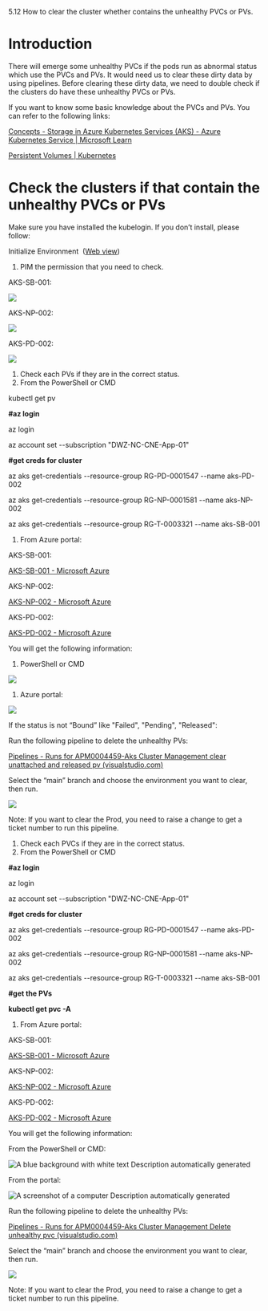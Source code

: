 5.12 How to clear the cluster whether contains the unhealthy PVCs or PVs.

# Introduction

There will emerge some unhealthy PVCs if the pods run as abnormal status which use the PVCs and PVs. It would need us to clear these dirty data by using pipelines. Before clearing these dirty data, we need to double check if the clusters do have these unhealthy PVCs or PVs.

If you want to know some basic knowledge about the PVCs and PVs. You can refer to the following links:

[Concepts - Storage in Azure Kubernetes Services (AKS) - Azure Kubernetes Service | Microsoft Learn](https://learn.microsoft.com/en-us/azure/aks/concepts-storage)

[Persistent Volumes | Kubernetes](https://kubernetes.io/docs/concepts/storage/persistent-volumes/)

# Check the clusters if that contain the unhealthy PVCs or PVs

Make sure you have installed the kubelogin. If you don’t install, please follow:

Initialize Environment  ([Web view](https://workspaces.bsnconnect.com/sites/PSCAppKX/TM-WinApps/_layouts/OneNote.aspx?id=%2Fsites%2FPSCAppKX%2FTM-WinApps%2FWPS%2FWinApps%20App%20Inventory&wd=target%28AKS%20%28project%20work%5C%29.one%7C37625D5A-B695-4056-BBA8-7D87D52A2054%2FInitialize%20Environment%7C63B78094-C202-4F42-8EF3-020F1F2E6F05%2F%29))

1. PIM the permission that you need to check.

AKS-SB-001:

![](data:image/png;base64...)

AKS-NP-002:

![](data:image/png;base64...)

AKS-PD-002:

![](data:image/png;base64...)

1. Check each PVs if they are in the correct status.
2. From the PowerShell or CMD

kubectl get pv

**#az login**

az login

az account set --subscription "DWZ-NC-CNE-App-01"

**#get creds for cluster**

az aks get-credentials --resource-group RG-PD-0001547 --name aks-PD-002

az aks get-credentials --resource-group RG-NP-0001581 --name aks-NP-002

az aks get-credentials --resource-group RG-T-0003321 --name aks-SB-001

1. From Azure portal:

AKS-SB-001:

[AKS-SB-001 - Microsoft Azure](https://portal.azure.com/?feature.msaljs=true#@bsnconnect.onmicrosoft.com/resource/subscriptions/6060ea50-d00d-4c40-8219-546ed259f9e5/resourceGroups/RG-T-0003321/providers/Microsoft.ContainerService/managedClusters/aks-sb-001/storage)

AKS-NP-002:

[AKS-NP-002 - Microsoft Azure](https://portal.azure.com/?feature.msaljs=true#@bsnconnect.onmicrosoft.com/resource/subscriptions/6060ea50-d00d-4c40-8219-546ed259f9e5/resourceGroups/rg-np-0001581/providers/Microsoft.ContainerService/managedClusters/AKS-NP-002/storage)

AKS-PD-002:

[AKS-PD-002 - Microsoft Azure](https://portal.azure.com/?feature.msaljs=true#@bsnconnect.onmicrosoft.com/resource/subscriptions/6060ea50-d00d-4c40-8219-546ed259f9e5/resourceGroups/RG-PD-0001547/providers/Microsoft.ContainerService/managedClusters/AKS-PD-002/storage)

You will get the following information:

1. PowerShell or CMD

![](data:image/png;base64...)

1. Azure portal:

![](data:image/png;base64...)

If the status is not “Bound” like "Failed", "Pending", "Released":

Run the following pipeline to delete the unhealthy PVs:

[Pipelines - Runs for APM0004459-Aks Cluster Management clear unattached and released pv (visualstudio.com)](https://dow-vsts.visualstudio.com/DevSecOps/_build?definitionId=6954&_a=summary)

Select the “main” branch and choose the environment you want to clear, then run.

![](data:image/png;base64...)

Note: If you want to clear the Prod, you need to raise a change to get a ticket number to run this pipeline.

1. Check each PVCs if they are in the correct status.
2. From the PowerShell or CMD

**#az login**

az login

az account set --subscription "DWZ-NC-CNE-App-01"

**#get creds for cluster**

az aks get-credentials --resource-group RG-PD-0001547 --name aks-PD-002

az aks get-credentials --resource-group RG-NP-0001581 --name aks-NP-002

az aks get-credentials --resource-group RG-T-0003321 --name aks-SB-001

**#get the PVs**

**kubectl get pvc -A**

1. From Azure portal:

AKS-SB-001:

[AKS-SB-001 - Microsoft Azure](https://portal.azure.com/?feature.msaljs=true#@bsnconnect.onmicrosoft.com/resource/subscriptions/6060ea50-d00d-4c40-8219-546ed259f9e5/resourceGroups/RG-T-0003321/providers/Microsoft.ContainerService/managedClusters/aks-sb-001/storage)

AKS-NP-002:

[AKS-NP-002 - Microsoft Azure](https://portal.azure.com/?feature.msaljs=true#@bsnconnect.onmicrosoft.com/resource/subscriptions/6060ea50-d00d-4c40-8219-546ed259f9e5/resourceGroups/rg-np-0001581/providers/Microsoft.ContainerService/managedClusters/AKS-NP-002/storage)

AKS-PD-002:

[AKS-PD-002 - Microsoft Azure](https://portal.azure.com/?feature.msaljs=true#@bsnconnect.onmicrosoft.com/resource/subscriptions/6060ea50-d00d-4c40-8219-546ed259f9e5/resourceGroups/RG-PD-0001547/providers/Microsoft.ContainerService/managedClusters/AKS-PD-002/storage)

You will get the following information:

From the PowerShell or CMD:

![A blue background with white text  Description automatically generated](data:image/png;base64...)

From the portal:

![A screenshot of a computer  Description automatically generated](data:image/png;base64...)

Run the following pipeline to delete the unhealthy PVs:

[Pipelines - Runs for APM0004459-Aks Cluster Management Delete unhealthy pvc (visualstudio.com)](https://dow-vsts.visualstudio.com/DevSecOps/_build?definitionId=6984)

Select the “main” branch and choose the environment you want to clear, then run.

![](data:image/png;base64...)

Note: If you want to clear the Prod, you need to raise a change to get a ticket number to run this pipeline.